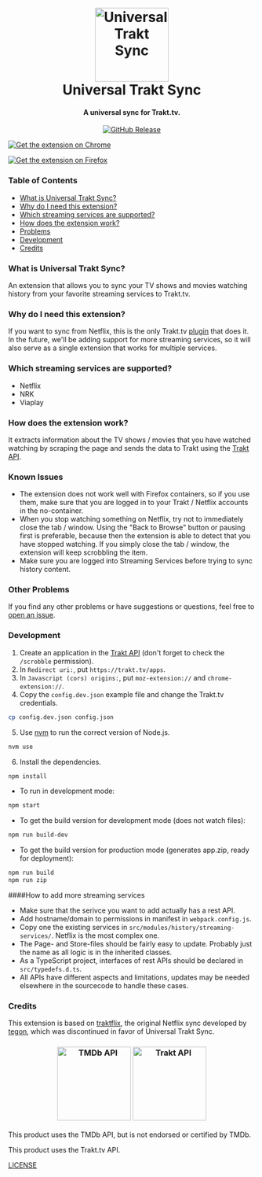 <h1 align="center">
  <br>
  <img alt="Universal Trakt Sync" src="https://github.com/trakt-tools/universal-trakt-sync/raw/master/src/images/uts-icon-128.png" width="150">
  <br>
  Universal Trakt Sync
  <br>
</h1>
<h4 align="center">A universal sync for Trakt.tv.</h4>
<p align="center">
  <a href="https://github.com/trakt-tools/universal-trakt-sync/releases">
    <img alt="GitHub Release" src="https://img.shields.io/github/release/trakt-tools/universal-trakt-sync.svg">
  </a>
</p>
<p align=left">
  <a href="">
    <img alt="Get the extension on Chrome" src="https://github.com/trakt-tools/universal-trakt-sync/raw/master/assets/chrome-badge.png">
  </a>
</p>
<p align=left">
  <a href="">
    <img alt="Get the extension on Firefox" src="https://github.com/trakt-tools/universal-trakt-sync/raw/master/assets/firefox-badge.png"></a>
</p>

### Table of Contents

- [What is Universal Trakt Sync?](#what-is-universal-trakt-sync)
- [Why do I need this extension?](#why-do-i-need-this-extension)
- [Which streaming services are supported?](#which-streaming-services-are-supported)
- [How does the extension work?](#how-does-the-extension-work)
- [Problems](#problems)
- [Development](#development)
- [Credits](#credits)

### What is Universal Trakt Sync?

An extension that allows you to sync your TV shows and movies watching history from your favorite streaming services to Trakt.tv.

### Why do I need this extension?

If you want to sync from Netflix, this is the only Trakt.tv [plugin](https://trakt.tv/apps) that does it. In the future, we'll be adding support for more streaming services, so it will also serve as a single extension that works for multiple services.

### Which streaming services are supported?

- Netflix
- NRK
- Viaplay

### How does the extension work?

It extracts information about the TV shows / movies that you have watched watching by scraping the page and sends the data to Trakt using the [Trakt API](https://trakt.docs.apiary.io/).

### Known Issues

- The extension does not work well with Firefox containers, so if you use them, make sure that you are logged in to your Trakt / Netflix accounts in the no-container.
- When you stop watching something on Netflix, try not to immediately close the tab / window. Using the "Back to Browse" button or pausing first is preferable, because then the extension is able to detect that you have stopped watching. If you simply close the tab / window, the extension will keep scrobbling the item.
- Make sure you are logged into Streaming Services before trying to sync history content.

### Other Problems

If you find any other problems or have suggestions or questions, feel free to [open an issue](https://github.com/trakt-tools/universal-trakt-sync/issues/new).

### Development

1. Create an application in the [Trakt API](https://trakt.tv/oauth/applications/new) (don't forget to check the `/scrobble` permission).
2. In `Redirect uri:`, put `https://trakt.tv/apps`.
3. In `Javascript (cors) origins:`, put `moz-extension://` and `chrome-extension://`.
4. Copy the `config.dev.json` example file and change the Trakt.tv credentials.

```bash
cp config.dev.json config.json
```

5. Use [nvm](https://github.com/creationix/nvm) to run the correct version of Node.js.

```bash
nvm use
```

6. Install the dependencies.

```bash
npm install
```

- To run in development mode:

```bash
npm start
```

- To get the build version for development mode (does not watch files):

```bash
npm run build-dev
```

- To get the build version for production mode (generates app.zip, ready for deployment):

```bash
npm run build
npm run zip
```

####How to add more streaming services

- Make sure that the serivce you want to add actually has a rest API.
- Add hostname/domain to permissions in manifest in `webpack.config.js`.
- Copy one the existing services in `src/modules/history/streaming-services/`. Netflix is the most complex one.
- The Page- and Store-files should be fairly easy to update. Probably just the name as all logic is in the inherited classes.
- As a TypeScript project, interfaces of rest APIs should be declared in `src/typedefs.d.ts`.
- All APIs have different aspects and limitations, updates may be needed elsewhere in the sourcecode to handle these cases.

### Credits

This extension is based on [traktflix](https://github.com/tegon/traktflix), the original Netflix sync developed by [tegon](https://github.com/user/tegon), which was discontinued in favor of Universal Trakt Sync.

<h3 align="center">
  <img alt="TMDb API" src="https://github.com/trakt-tools/universal-trakt-sync/raw/master/assets/tmdb-api-logo.png" width="150">
  <img alt="Trakt API" src="https://github.com/trakt-tools/universal-trakt-sync/raw/master/assets/trakt-api-logo.png" width="150">
</h3>

This product uses the TMDb API, but is not endorsed or certified by TMDb.

This product uses the Trakt.tv API.

[LICENSE](LICENSE)
